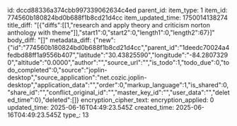 id: dccd88336a374cbb997339062634c4ed
parent_id: 
item_type: 1
item_id: 774560b180824bd0b688f1b8cd21d4cc
item_updated_time: 1750014138274
title_diff: "[{\"diffs\":[[1,\"research and apply theory and criticism norton anthology with theme\"]],\"start1\":0,\"start2\":0,\"length1\":0,\"length2\":67}]"
body_diff: "[]"
metadata_diff: {"new":{"id":"774560b180824bd0b688f1b8cd21d4cc","parent_id":"1deedc70024a4fedbd88ff1a9556b407","latitude":"30.43825590","longitude":"-84.28073290","altitude":"0.0000","author":"","source_url":"","is_todo":1,"todo_due":0,"todo_completed":0,"source":"joplin-desktop","source_application":"net.cozic.joplin-desktop","application_data":"","order":0,"markup_language":1,"is_shared":0,"share_id":"","conflict_original_id":"","master_key_id":"","user_data":"","deleted_time":0},"deleted":[]}
encryption_cipher_text: 
encryption_applied: 0
updated_time: 2025-06-16T04:49:23.545Z
created_time: 2025-06-16T04:49:23.545Z
type_: 13